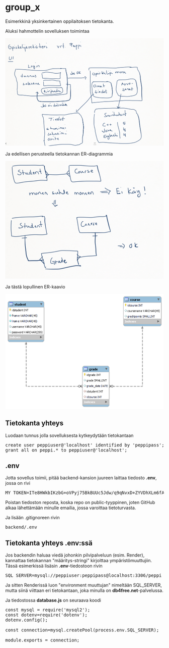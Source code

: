 # group_x

Esimerkkinä yksinkertainen oppilaitoksen tietokanta.

Aluksi hahmottelin sovelluksen toimintaa

<img src="ui_kuva.png">

Ja edellisen perusteella tietokannan ER-diagrammia

<img src="er_plan.png">

Ja tästä lopullinen ER-kaavio

<img src="final_er.png">

## Tietokanta yhteys

Luodaan tunnus jolla sovelluksesta kytkeydytään tietokantaan

<pre>
create user peppiuser@'localhost' identified by 'peppipass';
grant all on peppi.* to peppiuser@'localhost';
</pre>

## .env

Jotta sovellus toimii, pitää backend-kansion juureen laittaa tiedosto **.env**, jossa on rivi 
<pre>
MY_TOKEN=ITe8HWkbIKzbG+oVPyj75BkBUUc5Jdw/q9qNvxD+ZYVDhXLm6fAWg3EqGOmBuduIy2GkQbBpnr11mr13DKZBmQ==
</pre>

Poistan tiedoston reposta, koska repo on public-tyyppinen, joten GitHub alkaa lähettämään minulle emailia, jossa varoittaa tietoturvasta.

Ja lisään .gitignoreen rivin
<pre>
backend/.env
</pre>

## Tietokanta yhteys .env:ssä

Jos backendin haluaa viedä johonkin pilvipalveluun (esim. Render), kannattaa tietokannan "määritys-stringi" kirjoittaa ympäristömuuttujiin. 
Tässä esimerkissä lisäsin **.env**-tiedostoon rivin 
<pre>
SQL_SERVER=mysql://peppiuser:peppipass@localhost:3306/peppi
</pre>
Ja sitten Renderissä luon "environment muuttujan" nimeltään SQL_SERVER, mutta siinä viittaan eri tietokantaan, joka minulla on **db4free.net**-palvelussa.

Ja tiedostossa **database.js** on seuraava koodi 
<pre>
const mysql = require('mysql2');
const dotenv=require('dotenv');
dotenv.config();

const connection=mysql.createPool(process.env.SQL_SERVER);

module.exports = connection;
</pre>